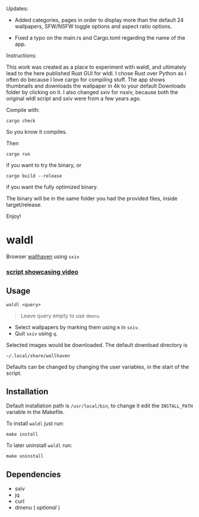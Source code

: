 Updates:

- Added categories, pages in order to display more than the default 24 wallpapers, SFW/NSFW toggle options and aspect ratio options. 

- Fixed a typo on the main.rs and Cargo.toml regarding the name of the app.



Instructions:


This work was created as a place to experiment with waldl, and ultimately lead to the here published Rust GUI for wldl.
I chose Rust over Python as I often do because I love cargo for compiling stuff.
The app shows thumbnails and downloads the wallpaper in 4k to your default Downloads folder by clicking on it.
I also changed sxiv for nsxiv, because both the original wldl script and sxiv were from a few years ago.


Compile with:

``` cargo check ```



So you know it compiles.


Then


```cargo run```


if you want to try the binary, or



```cargo build --release```



if you want the fully optimized binary.





The binary will be in the same folder you had the provided files, inside target/release.








Enjoy!


# waldl

Browser [wallhaven](https://wallhaven.cc/) using `sxiv`

### [script showcasing video](https://youtu.be/C7n-34bEdF8)


## Usage
```
waldl <query>
```
> Leave query empty to use `dmenu`

- Select wallpapers by marking them using `m` in `sxiv`.
- Quit `sxiv` using `q`.

Selected images would be downloaded. The default download directory is

	~/.local/share/wallhaven

Defaults can be changed by changing the user variables, in the start of the
script.

## Installation
Default installation path is `/usr/local/bin`, to change it edit the `INSTALL_PATH` variable in the Makefile.

To install `waldl` just run:
```
make install
```


To later uninstall `waldl` run:
```
make uninstall
```

## Dependencies

* sxiv
* jq
* curl
* dmenu ( *optional* )


